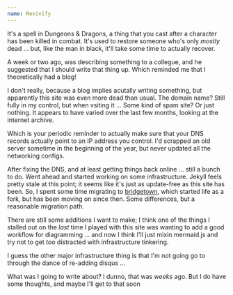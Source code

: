 ```yaml
---
name: Revivify
---
```


It's a spell in Dungeons & Dragons, a thing that you cast after a character has been killed in combat.  It's used to restore someone who's only _mostly_ dead ... but, like the man in black, it'll take some time to actually recover.


A week or two ago, was describing something to a collegue, and he suggested that I should write that thing up. Which reminded me that I theoretically had a blog!

I don't really, because a blog implies acutally writing something, but apparently this site was even more dead than usual. The domain name?  Still fully in my control, but when vsiting it ... Some kind of spam site?  Or just nothing.  It appears to have varied over the last few months, looking at the internet archive.

Which is your periodic reminder to actually make sure that your DNS records actually point to an IP address you control.  I'd scrapped an old server sometime in the beginning of the year, but never updated all the networking configs.

After fixing the DNS, and at least getting things back online ... still a bunch to do.  Went ahead and started working on some infrastructure.  Jekyll feels pretty stale at this point; it seems like it's just as update-free as this site has been.  So, I spent some time migrating to [bridgetown], which started life as a fork, but has been moving on since then.  Some differences, but a reasonable migration path.

There are still some additions I want to make; I think one of the things I stalled out on the _last_ time I played with this site was wanting to add a good workflow for diagramming ... and now I think I'll just mixin mermaid.js and try not to get _too_ distracted with infrastructure tinkering.

I guess the other major infrastructure thing is that I'm not going go to through the dance of re-adding disqus ...

What was I going to write about?  I dunno, that was _weeks_ ago. But I do have some thoughts, and maybe I'll get to that soon <i class="bi bi-badge-tm-fill"></i>

[bridgetown]: https://bridgetownrb.com

